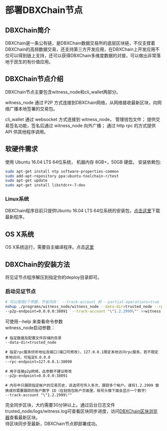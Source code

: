 # 部署DBXChain节点

## DBXChain简介

DBXChain是一条公有链，是DBXChain数据交易所的底层区块链，不仅支撑着DBXChain的高频数据交易，还支持第三方开发应用，在DBXChain上开发应用不仅可以得到链上支持，还可以获得DBXChain多维度数据的对接，可以做出非常落地于民生的有价值应用。

## **DBXChain节点介绍**

DBXChain节点主要包含witness\_node和cli\_wallet两部分。

witness\_node 通过 P2P 方式连接到DBXChain网络，从网络接收最新区块，向网络广播本地签署的交易包。

cli\_wallet 通过 websocket 方式连接到 witness\_node， 管理钱包文件； 提供交易签名功能，签名后通过 witness\_node 向外广播； 通过 http rpc 的方式提供 API 供其他程序调用。

## 软硬件需求

使用 Ubuntu 16.04 LTS 64位系统， 机器内存 8GB+，50GB 硬盘。 安装依赖包:

```bash
sudo apt-get install ntp software-properties-common
sudo add-apt-repository ppa:ubuntu-toolchain-r/test
sudo apt-get update
sudo apt-get install libstdc++-7-dev
```

### Linux系统

DBXChain程序目前只提供Ubuntu 16.04 LTS 64位系统的安装包，[点击这里](https://github.com/dbxone/dbxchain/releases/latest)下载最新程序。

## OS X系统

OS X系统运行，需要自主编译程序。点击[这里](/dbxchain.md)

## DBXChain的安装方法

将见证节点程序解压到指定你的deploy目录即可。

### 启动见证节点

```bash
# 可以使用2个参数，节省内存： --track-account 和 --partial-operations=true
nohup ./programs/witness_node/witness_node --data-dir=trusted_node --rpc-endpoint=127.0.0.1:38090 \
--p2p-endpoint=0.0.0.0:38091  --track-account "\"1.2.2999\"" >>witness.out 2>&1 &
```

可使用--help 来查看命令参数  
witness\_node启动参数：

```
# 指定数据及配置文件存储的目录
--data-dir=trusted_node

# 指定rpc服务侦听地址及端口(端口可修改)，127.0.0.1限定本地访问rpc服务，若不限定本地访问，可指定0.0.0.0
--rpc-endpoint=127.0.0.1:38090

# 用于连接p2p网络，此参数不建议修改
--p2p-endpoint=0.0.0.0:38091 

# 内存中只跟踪指定帐户的交易历史，该选项可传入多次，跟踪多个帐户。请将1.2.2999 替换成你需要跟踪的账户数字 ID（在轻钱包账户页面里，账号头像下面会显示一个数字）
--track-account "\"1.2.2999\"" 

```

完全同步区块，大约需要30分钟以上。通过后台日志文件trusted\_node/logs/witness.log可查看区块同步进度，访问[DBXChain区块浏览器](https://block.dbx.io)查看最新区块。  
待区块同步至最新，DBXChain节点即部署成功。

